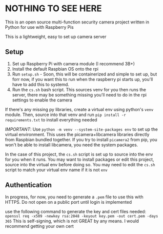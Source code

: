 # NOTHING TO SEE HERE

This is an open source multi-function security camera project written in Python for use with Raspberry Pis

This is a lightweight, easy to set up camera server

## Setup

1. Set up Raspberry Pi with camera module (I recommend 3B+)
2. Install the default Raspbian OS onto the rpi
3. Run `setup.sh` - Soon, this will be containerized and simple to set up, but forr now, if you want this to run when the raspberry pi starts up, you'll have to add this to systemd.
4. Run the `cs.sh` bash script. This sources venv for you then runs the server, there may be something missing you'll need to do in the rpi settings to enable the camera

If there's any missing py libraries, create a virtual env using python's `venv` module. Then, source into that venv and run `pip install -r requirements.txt` to install everything needed

*IMPORTANT*: Use `python -m venv --system-site-packages env` to set up the virtual environment. This uses the picamera+libcamera libraries directly from Raspbian bundled together. If you try to install `picamera2` from pip, you won't be able to install libcamera, you need the system packages.

In the case of this project, the `cs.sh` script is set up to source into the env for you when it runs. You may want to install packages or edit this project, source into the virtual env before doing so. You may need to edit the `cs.sh` script to match your virtual env name if it is not `env`


## Authentication

In progress, for now, you need to generate a `.pem` file to use this with HTTPS. Do not open on a public port until login is implemented

use the following command to generate the key and cert files needed:
`openssl req -x509 -newkey rsa:2048 -keyout key.pem -out cert.pem -days 365`
This is self-signing, which is not GREAT by any means. I would recommend getting your own cert
